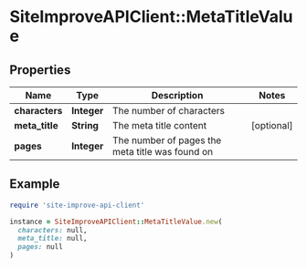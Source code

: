 # SiteImproveAPIClient::MetaTitleValue

## Properties

| Name | Type | Description | Notes |
| ---- | ---- | ----------- | ----- |
| **characters** | **Integer** | The number of characters |  |
| **meta_title** | **String** | The meta title content | [optional] |
| **pages** | **Integer** | The number of pages the meta title was found on |  |

## Example

```ruby
require 'site-improve-api-client'

instance = SiteImproveAPIClient::MetaTitleValue.new(
  characters: null,
  meta_title: null,
  pages: null
)
```

